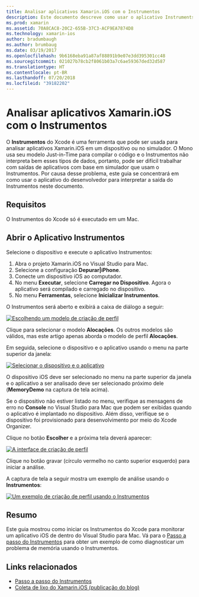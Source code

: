 ```yaml
---
title: Analisar aplicativos Xamarin.iOS com o Instrumentos
description: Este documento descreve como usar o aplicativo Instruments da Apple para analisar um aplicativo Xamarin.iOS instalado em um dispositivo ou um simulador.
ms.prod: xamarin
ms.assetid: 70A8CAC8-20C2-655B-37C3-ACF9EA7874D8
ms.technology: xamarin-ios
author: bradumbaugh
ms.author: brumbaug
ms.date: 03/19/2017
ms.openlocfilehash: 9b6168eba91a87af88891b9e07e3dd395301cc48
ms.sourcegitcommit: 021027b78cb2f8061b03a7c6ae59367ded32d587
ms.translationtype: HT
ms.contentlocale: pt-BR
ms.lasthandoff: 07/20/2018
ms.locfileid: "39182202"
---
```

# <a name="profiling-xamarinios-applications-with-instruments"></a>Analisar aplicativos Xamarin.iOS com o Instrumentos

O **Instrumentos** do Xcode é uma ferramenta que pode ser usada para analisar aplicativos Xamarin.iOS em um dispositivo ou no simulador. O Mono usa seu modelo Just-in-Time para compilar o código e o Instrumentos não interpreta bem esses tipos de dados, portanto, pode ser difícil trabalhar com saídas de aplicativos com base em simulador que usam o Instrumentos.
Por causa desse problema, este guia se concentrará em como usar o aplicativo do desenvolvedor para interpretar a saída do Instrumentos neste documento.

## <a name="requirements"></a>Requisitos

O Instrumentos do Xcode só é executado em um Mac.

## <a name="opening-the-instruments-app"></a>Abrir o Aplicativo Instrumentos

Selecione o dispositivo e execute o aplicativo Instrumentos:

1. Abra o projeto Xamarin.iOS no Visual Studio para Mac.
2. Selecione a configuração **Depurar|iPhone**.
3. Conecte um dispositivo iOS ao computador.
4. No menu **Executar**, selecione **Carregar no Dispositivo**. Agora o aplicativo será compilado e carregado no dispositivo.
5. No menu **Ferramentas**, selecione **Inicializar Instrumentos**.


O Instrumentos será aberto e exibirá a caixa de diálogo a seguir:

 [![](using-instruments-to-detect-native-leaks-using-markheap-images/instruments1.png "Escolhendo um modelo de criação de perfil")](using-instruments-to-detect-native-leaks-using-markheap-images/instruments1.png#lightbox)

Clique para selecionar o modelo **Alocações**. Os outros modelos são válidos, mas este artigo apenas aborda o modelo de perfil **Alocações**.

Em seguida, selecione o dispositivo e o aplicativo usando o menu na parte superior da janela:

[![](using-instruments-to-detect-native-leaks-using-markheap-images/instruments2.png "Selecionar o dispositivo e o aplicativo")](using-instruments-to-detect-native-leaks-using-markheap-images/instruments2.png#lightbox)

O dispositivo iOS deve ser selecionado no menu na parte superior da janela e o aplicativo a ser analisado deve ser selecionado próximo dele (**MemoryDemo** na captura de tela acima).

Se o dispositivo não estiver listado no menu, verifique as mensagens de erro no **Console** no Visual Studio para Mac que podem ser exibidas quando o aplicativo é implantado no dispositivo. Além disso, verifique se o dispositivo foi provisionado para desenvolvimento por meio do Xcode Organizer.

Clique no botão **Escolher** e a próxima tela deverá aparecer:

[![](using-instruments-to-detect-native-leaks-using-markheap-images/instruments3.png "A interface de criação de perfil")](using-instruments-to-detect-native-leaks-using-markheap-images/instruments3.png#lightbox)

Clique no botão gravar (círculo vermelho no canto superior esquerdo) para iniciar a análise.

A captura de tela a seguir mostra um exemplo de análise usando o **Instrumentos**:

[![](using-instruments-to-detect-native-leaks-using-markheap-images/instruments4.png "Um exemplo de criação de perfil usando o Instrumentos")](using-instruments-to-detect-native-leaks-using-markheap-images/instruments4.png#lightbox)

## <a name="summary"></a>Resumo

Este guia mostrou como iniciar os Instrumentos do Xcode para monitorar um aplicativo iOS de dentro do Visual Studio para Mac. Vá para o [Passo a passo do Instrumentos](~/ios/deploy-test/walkthrough-apples-instrument.md) para obter um exemplo de como diagnosticar um problema de memória usando o Instrumentos.

## <a name="related-links"></a>Links relacionados

- [Passo a passo do Instrumentos](~/ios/deploy-test/walkthrough-apples-instrument.md)
- [Coleta de lixo do Xamarin.iOS (publicação do blog)](http://c-sharx.net/2015-04-27-xamarin-ios-the-garbage-collector-and-me/)
